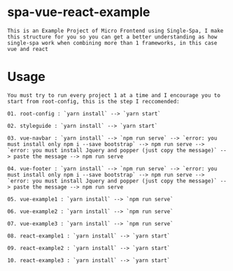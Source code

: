 # spa-vue-react-example
    This is an Example Project of Micro Frontend using Single-Spa, I make this structure for you so you can get a better understanding as how single-spa work when combining more than 1 frameworks, in this case vue and react

# Usage
    You must try to run every project 1 at a time and I encourage you to start from root-config, this is the step I reccomended:
    
    01. root-config : `yarn install` --> `yarn start`

    02. styleguide : `yarn install` --> `yarn start`

    03. vue-navbar : `yarn install` --> `npm run serve` --> `error: you must install only npm i --save bootstrap` --> npm run serve --> `error: you must install Jquery and popper (just copy the message)` --> paste the message --> npm run serve

    04. vue-footer : `yarn install` --> `npm run serve` --> `error: you must install only npm i --save bootstrap` --> npm run serve --> `error: you must install Jquery and popper (just copy the message)` --> paste the message --> npm run serve

    05. vue-example1 : `yarn install` --> `npm run serve`

    06. vue-example2 : `yarn install` --> `npm run serve`

    07. vue-example3 : `yarn install` --> `npm run serve`

    08. react-example1 : `yarn install` --> `yarn start`

    09. react-example2 : `yarn install` --> `yarn start`

    10. react-example3 : `yarn install` --> `yarn start`